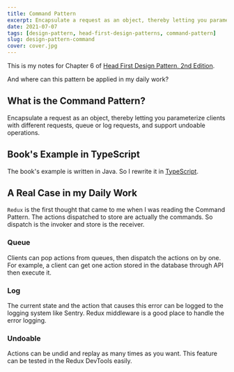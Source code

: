```yaml
---
title: Command Pattern
excerpt: Encapsulate a request as an object, thereby letting you parameterize clients with different requests, queue or log requests, and support undoable operations.
date: 2021-07-07
tags: [design-pattern, head-first-design-patterns, command-pattern]
slug: design-pattern-command
cover: cover.jpg
---
```


This is my notes for Chapter 6 of [Head First Design Pattern, 2nd Edition](https://learning.oreilly.com/library/view/head-first-design/9781492077992/).

And where can this pattern be applied in my daily work?

## What is the Command Pattern?

Encapsulate a request as an object, thereby letting you parameterize clients with different requests, queue or log requests, and support undoable operations.

## Book's Example in TypeScript

The book's example is written in Java. So I rewrite it in [TypeScript](https://github.com/wtlin1228/typescript-head-first-design-patterns-2nd-edition/tree/main/06-remote-control).

## A Real Case in my Daily Work

`Redux` is the first thought that came to me when I was reading the Command Pattern. The actions dispatched to store are actually the commands. So dispatch is the invoker and store is the receiver.

### Queue

Clients can pop actions from queues, then dispatch the actions on by one. For example, a client can get one action stored in the database through API then execute it.

### Log

The current state and the action that causes this error can be logged to the logging system like Sentry. Redux middleware is a good place to handle the error logging.

### Undoable

Actions can be undid and replay as many times as you want. This feature can be tested in the Redux DevTools easily.
